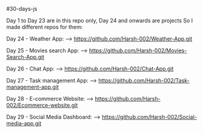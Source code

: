 #30-days-js

Day 1 to Day 23 are in this repo only, Day 24 and onwards are projects So I made different repos for them:

Day 24 - Weather App: --> https://github.com/Harsh-002/Weather-App.git

Day 25 - Movies search App: --> https://github.com/Harsh-002/Movies-Search-App.git

Day 26 - Chat App: --> https://github.com/Harsh-002/Chat-App.git

Day 27 - Task management App: --> https://github.com/Harsh-002/Task-management-app.git

Day 28 - E-commerce Website: --> https://github.com/Harsh-002/Ecommerce-website.git

Day 29 - Social Media Dashboard: --> https://github.com/Harsh-002/Social-media-app.git
